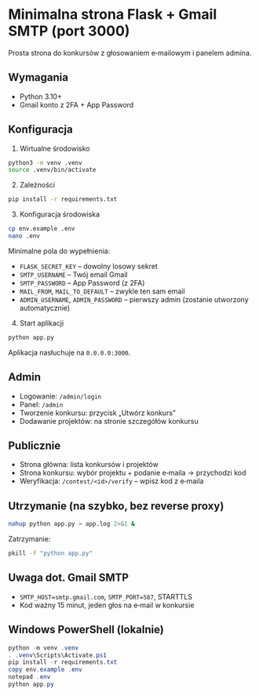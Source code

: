 # Minimalna strona Flask + Gmail SMTP (port 3000)

Prosta strona do konkursów z głosowaniem e‑mailowym i panelem admina.

## Wymagania
- Python 3.10+
- Gmail konto z 2FA + App Password

## Konfiguracja
1. Wirtualne środowisko
```bash
python3 -m venv .venv
source .venv/bin/activate
```
2. Zależności
```bash
pip install -r requirements.txt
```
3. Konfiguracja środowiska
```bash
cp env.example .env
nano .env
```
Minimalne pola do wypełnienia:
- `FLASK_SECRET_KEY` – dowolny losowy sekret
- `SMTP_USERNAME` – Twój email Gmail
- `SMTP_PASSWORD` – App Password (z 2FA)
- `MAIL_FROM`, `MAIL_TO_DEFAULT` – zwykle ten sam email
- `ADMIN_USERNAME`, `ADMIN_PASSWORD` – pierwszy admin (zostanie utworzony automatycznie)

4. Start aplikacji
```bash
python app.py
```
Aplikacja nasłuchuje na `0.0.0.0:3000`.

## Admin
- Logowanie: `/admin/login`
- Panel: `/admin`
- Tworzenie konkursu: przycisk „Utwórz konkurs”
- Dodawanie projektów: na stronie szczegółów konkursu

## Publicznie
- Strona główna: lista konkursów i projektów
- Strona konkursu: wybór projektu + podanie e‑maila → przychodzi kod
- Weryfikacja: `/contest/<id>/verify` – wpisz kod z e‑maila

## Utrzymanie (na szybko, bez reverse proxy)
```bash
nohup python app.py > app.log 2>&1 &
```
Zatrzymanie:
```bash
pkill -f "python app.py"
```

## Uwaga dot. Gmail SMTP
- `SMTP_HOST=smtp.gmail.com`, `SMTP_PORT=587`, STARTTLS
- Kod ważny 15 minut, jeden głos na e‑mail w konkursie

## Windows PowerShell (lokalnie)
```powershell
python -m venv .venv
. .venv\Scripts\Activate.ps1
pip install -r requirements.txt
copy env.example .env
notepad .env
python app.py
```
